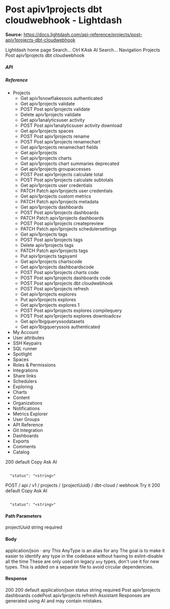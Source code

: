 # Post apiv1projects dbt cloudwebhook - Lightdash

**Source:** https://docs.lightdash.com/api-reference/projects/post-apiv1projects-dbt-cloudwebhook

Lightdash home page
Search...
Ctrl KAsk AI
Search...
Navigation
Projects
Post apiv1projects dbt cloudwebhook
##### API


##### Reference
  * Projects
    * Get apiv1snowflakessois authenticated
    * Get apiv1projects validate
    * POST
Post apiv1projects validate
    * Delete apiv1projects validate
    * Get apiv1analyticsuser activity
    * POST
Post apiv1analyticsuser activity download
    * Get apiv1projects spaces
    * POST
Post apiv1projects rename
    * POST
Post apiv1projects renamechart
    * Get apiv1projects renamechart fields
    * Get apiv1projects
    * Get apiv1projects charts
    * Get apiv1projects chart summaries
deprecated
    * Get apiv1projects groupaccesses
    * POST
Post apiv1projects calculate total
    * POST
Post apiv1projects calculate subtotals
    * Get apiv1projects user credentials
    * PATCH
Patch apiv1projects user credentials
    * Get apiv1projects custom metrics
    * PATCH
Patch apiv1projects metadata
    * Get apiv1projects dashboards
    * POST
Post apiv1projects dashboards
    * PATCH
Patch apiv1projects dashboards
    * POST
Post apiv1projects createpreview
    * PATCH
Patch apiv1projects schedulersettings
    * Get apiv1projects tags
    * POST
Post apiv1projects tags
    * Delete apiv1projects tags
    * PATCH
Patch apiv1projects tags
    * Put apiv1projects tagsyaml
    * Get apiv1projects chartscode
    * Get apiv1projects dashboardscode
    * POST
Post apiv1projects charts code
    * POST
Post apiv1projects dashboards code
    * POST
Post apiv1projects dbt cloudwebhook
    * POST
Post apiv1projects refresh
    * Get apiv1projects explores
    * Put apiv1projects explores
    * Get apiv1projects explores 1
    * POST
Post apiv1projects explores compilequery
    * POST
Post apiv1projects explores downloadcsv
    * Get apiv1bigqueryssodatasets
    * Get apiv1bigqueryssois authenticated
  * My Account
  * User attributes
  * SSH Keypairs
  * SQL runner
  * Spotlight
  * Spaces
  * Roles & Permissions
  * Integrations
  * Share links
  * Schedulers
  * Exploring
  * Charts
  * Content
  * Organizations
  * Notifications
  * Metrics Explorer
  * User Groups
  * API Reference
  * Git Integration
  * Dashboards
  * Exports
  * Comments
  * Catalog


200
default
Copy
Ask AI
```

  "status": "<string>"

```

POST
/
api
/
v1
/
projects
/
{projectUuid}
/
dbt-cloud
/
webhook
Try it
200
default
Copy
Ask AI
```

  "status": "<string>"

```

#### Path Parameters
projectUuid
string
required
#### Body
application/json · any
This AnyType is an alias for any The goal is to make it easier to identify any type in the codebase without having to eslint-disable all the time These are only used on legacy `any` types, don't use it for new types. This is added on a separate file to avoid circular dependencies.
#### Response
200
200 default
application/json
status
string
required
Post apiv1projects dashboards codePost apiv1projects refresh
Assistant
Responses are generated using AI and may contain mistakes.


